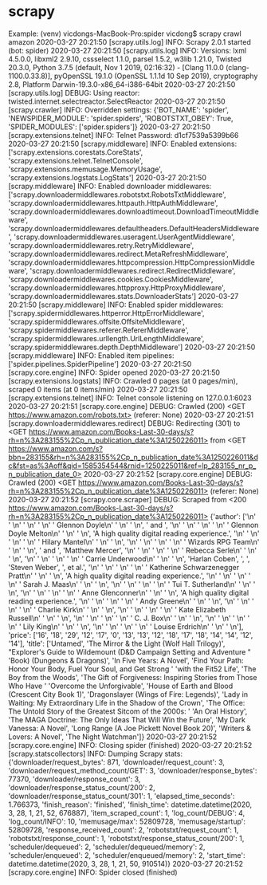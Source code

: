 # scrapy

Example:
(venv) vicdongs-MacBook-Pro:spider vicdong$ scrapy crawl amazon
2020-03-27 20:21:50 [scrapy.utils.log] INFO: Scrapy 2.0.1 started (bot: spider)
2020-03-27 20:21:50 [scrapy.utils.log] INFO: Versions: lxml 4.5.0.0, libxml2 2.9.10, cssselect 1.1.0, parsel 1.5.2, w3lib 1.21.0, Twisted 20.3.0, Python 3.7.5 (default, Nov  1 2019, 02:16:32) - [Clang 11.0.0 (clang-1100.0.33.8)], pyOpenSSL 19.1.0 (OpenSSL 1.1.1d  10 Sep 2019), cryptography 2.8, Platform Darwin-19.3.0-x86_64-i386-64bit
2020-03-27 20:21:50 [scrapy.utils.log] DEBUG: Using reactor: twisted.internet.selectreactor.SelectReactor
2020-03-27 20:21:50 [scrapy.crawler] INFO: Overridden settings:
{'BOT_NAME': 'spider',
 'NEWSPIDER_MODULE': 'spider.spiders',
 'ROBOTSTXT_OBEY': True,
 'SPIDER_MODULES': ['spider.spiders']}
2020-03-27 20:21:50 [scrapy.extensions.telnet] INFO: Telnet Password: d1cf7539a5399b66
2020-03-27 20:21:50 [scrapy.middleware] INFO: Enabled extensions:
['scrapy.extensions.corestats.CoreStats',
 'scrapy.extensions.telnet.TelnetConsole',
 'scrapy.extensions.memusage.MemoryUsage',
 'scrapy.extensions.logstats.LogStats']
2020-03-27 20:21:50 [scrapy.middleware] INFO: Enabled downloader middlewares:
['scrapy.downloadermiddlewares.robotstxt.RobotsTxtMiddleware',
 'scrapy.downloadermiddlewares.httpauth.HttpAuthMiddleware',
 'scrapy.downloadermiddlewares.downloadtimeout.DownloadTimeoutMiddleware',
 'scrapy.downloadermiddlewares.defaultheaders.DefaultHeadersMiddleware',
 'scrapy.downloadermiddlewares.useragent.UserAgentMiddleware',
 'scrapy.downloadermiddlewares.retry.RetryMiddleware',
 'scrapy.downloadermiddlewares.redirect.MetaRefreshMiddleware',
 'scrapy.downloadermiddlewares.httpcompression.HttpCompressionMiddleware',
 'scrapy.downloadermiddlewares.redirect.RedirectMiddleware',
 'scrapy.downloadermiddlewares.cookies.CookiesMiddleware',
 'scrapy.downloadermiddlewares.httpproxy.HttpProxyMiddleware',
 'scrapy.downloadermiddlewares.stats.DownloaderStats']
2020-03-27 20:21:50 [scrapy.middleware] INFO: Enabled spider middlewares:
['scrapy.spidermiddlewares.httperror.HttpErrorMiddleware',
 'scrapy.spidermiddlewares.offsite.OffsiteMiddleware',
 'scrapy.spidermiddlewares.referer.RefererMiddleware',
 'scrapy.spidermiddlewares.urllength.UrlLengthMiddleware',
 'scrapy.spidermiddlewares.depth.DepthMiddleware']
2020-03-27 20:21:50 [scrapy.middleware] INFO: Enabled item pipelines:
['spider.pipelines.SpiderPipeline']
2020-03-27 20:21:50 [scrapy.core.engine] INFO: Spider opened
2020-03-27 20:21:50 [scrapy.extensions.logstats] INFO: Crawled 0 pages (at 0 pages/min), scraped 0 items (at 0 items/min)
2020-03-27 20:21:50 [scrapy.extensions.telnet] INFO: Telnet console listening on 127.0.0.1:6023
2020-03-27 20:21:51 [scrapy.core.engine] DEBUG: Crawled (200) <GET https://www.amazon.com/robots.txt> (referer: None)
2020-03-27 20:21:51 [scrapy.downloadermiddlewares.redirect] DEBUG: Redirecting (301) to <GET https://www.amazon.com/Books-Last-30-days/s?rh=n%3A283155%2Cp_n_publication_date%3A1250226011> from <GET https://www.amazon.com/s?bbn=283155&rh=n%3A283155%2Cp_n_publication_date%3A1250226011&dc&fst=as%3Aoff&qid=1585354544&rnid=1250225011&ref=lp_283155_nr_p_n_publication_date_0>
2020-03-27 20:21:52 [scrapy.core.engine] DEBUG: Crawled (200) <GET https://www.amazon.com/Books-Last-30-days/s?rh=n%3A283155%2Cp_n_publication_date%3A1250226011> (referer: None)
2020-03-27 20:21:52 [scrapy.core.scraper] DEBUG: Scraped from <200 https://www.amazon.com/Books-Last-30-days/s?rh=n%3A283155%2Cp_n_publication_date%3A1250226011>
{'author': ['\n'
            '    \n'
            '        \n'
            '        \n'
            '            Glennon Doyle\n'
            '        \n'
            '    \n',
            ' and ',
            '\n'
            '    \n'
            '        \n'
            '        \n'
            '            Glennon Doyle Melton\n'
            '        \n'
            '    \n',
            'A high quality digital reading experience.',
            '\n'
            '    \n'
            '        \n'
            '        \n'
            '            Hilary Mantel\n'
            '        \n'
            '    \n',
            '\n'
            '    \n'
            '        \n'
            '        \n'
            '            Wizards RPG Team\n'
            '        \n'
            '    \n',
            ' and ',
            'Matthew Mercer',
            '\n'
            '    \n'
            '        \n'
            '        \n'
            '            Rebecca Serle\n'
            '        \n'
            '    \n',
            '\n'
            '    \n'
            '        \n'
            '        \n'
            '            Carrie Underwood\n'
            '        \n'
            '    \n',
            'Harlan Coben',
            ', ',
            'Steven Weber',
            ', et al.',
            '\n'
            '    \n'
            '        \n'
            '        \n'
            '            Katherine Schwarzenegger Pratt\n'
            '        \n'
            '    \n',
            'A high quality digital reading experience.',
            '\n'
            '    \n'
            '        \n'
            '        \n'
            '            Sarah J. Maas\n'
            '        \n'
            '    \n',
            '\n'
            '    \n'
            '        \n'
            '        \n'
            '            Tui T. Sutherland\n'
            '        \n'
            '    \n',
            '\n'
            '    \n'
            '        \n'
            '        \n'
            '            Anne Glenconner\n'
            '        \n'
            '    \n',
            'A high quality digital reading experience.',
            '\n'
            '    \n'
            '        \n'
            '        \n'
            '            Andy Greene\n'
            '        \n'
            '    \n',
            '\n'
            '    \n'
            '        \n'
            '        \n'
            '            Charlie Kirk\n'
            '        \n'
            '    \n',
            '\n'
            '    \n'
            '        \n'
            '        \n'
            '            Kate Elizabeth Russell\n'
            '        \n'
            '    \n',
            '\n'
            '    \n'
            '        \n'
            '        \n'
            '            C. J. Box\n'
            '        \n'
            '    \n',
            '\n'
            '    \n'
            '        \n'
            '        \n'
            '            Lily King\n'
            '        \n'
            '    \n',
            '\n'
            '    \n'
            '        \n'
            '        \n'
            '            Louise Erdrich\n'
            '        \n'
            '    \n'],
 'price': ['16',
           '18',
           '29',
           '12',
           '17',
           '0',
           '13',
           '13',
           '12',
           '18',
           '17',
           '18',
           '14',
           '14',
           '12',
           '14'],
 'title': ['Untamed',
           'The Mirror & the Light (Wolf Hall Trilogy)',
           "Explorer's Guide to Wildemount (D&D Campaign Setting and Adventure "
           'Book) (Dungeons & Dragons)',
           'In Five Years: A Novel',
           'Find Your Path: Honor Your Body, Fuel Your Soul, and Get Strong '
           'with the Fit52 Life',
           'The Boy from the Woods',
           'The Gift of Forgiveness: Inspiring Stories from Those Who Have '
           'Overcome the Unforgivable',
           'House of Earth and Blood (Crescent City Book 1)',
           'Dragonslayer (Wings of Fire: Legends)',
           'Lady in Waiting: My Extraordinary Life in the Shadow of the Crown',
           'The Office: The Untold Story of the Greatest Sitcom of the 2000s: '
           'An Oral History',
           'The MAGA Doctrine: The Only Ideas That Will Win the Future',
           'My Dark Vanessa: A Novel',
           'Long Range (A Joe Pickett Novel Book 20)',
           'Writers & Lovers: A Novel',
           'The Night Watchman']}
2020-03-27 20:21:52 [scrapy.core.engine] INFO: Closing spider (finished)
2020-03-27 20:21:52 [scrapy.statscollectors] INFO: Dumping Scrapy stats:
{'downloader/request_bytes': 871,
 'downloader/request_count': 3,
 'downloader/request_method_count/GET': 3,
 'downloader/response_bytes': 77370,
 'downloader/response_count': 3,
 'downloader/response_status_count/200': 2,
 'downloader/response_status_count/301': 1,
 'elapsed_time_seconds': 1.766373,
 'finish_reason': 'finished',
 'finish_time': datetime.datetime(2020, 3, 28, 1, 21, 52, 676887),
 'item_scraped_count': 1,
 'log_count/DEBUG': 4,
 'log_count/INFO': 10,
 'memusage/max': 52809728,
 'memusage/startup': 52809728,
 'response_received_count': 2,
 'robotstxt/request_count': 1,
 'robotstxt/response_count': 1,
 'robotstxt/response_status_count/200': 1,
 'scheduler/dequeued': 2,
 'scheduler/dequeued/memory': 2,
 'scheduler/enqueued': 2,
 'scheduler/enqueued/memory': 2,
 'start_time': datetime.datetime(2020, 3, 28, 1, 21, 50, 910514)}
2020-03-27 20:21:52 [scrapy.core.engine] INFO: Spider closed (finished)
